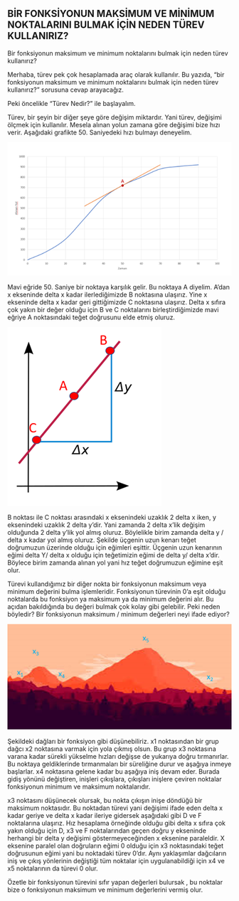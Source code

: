 ## BİR FONKSİYONUN MAKSİMUM VE MİNİMUM NOKTALARINI BULMAK İÇİN NEDEN TÜREV KULLANIRIZ?
Bir fonksiyonun maksimum ve minimum noktalarını bulmak için neden türev kullanırız?

Merhaba, türev pek çok hesaplamada araç olarak kullanılır. Bu yazıda, “bir fonksiyonun maksimum ve minimum noktalarını bulmak için neden türev kullanırız?” sorusuna cevap arayacağız.

Peki öncelikle “Türev Nedir?” ile başlayalım.

Türev, bir şeyin bir diğer şeye göre değişim miktardır. Yani türev, değişimi ölçmek için kullanılır. Mesela alınan yolun zamana göre değişimi bize hızı verir. Aşağıdaki grafikte 50. Saniyedeki hızı bulmayı deneyelim.

![GitHub](https://raw.githubusercontent.com/aliyasir7/patika/main/Picture1.png)

Mavi eğride 50. Saniye bir noktaya karşılık gelir. Bu noktaya A diyelim. A’dan x ekseninde delta x kadar ilerlediğimizde B noktasına ulaşırız. Yine x ekseninde delta x kadar geri gittiğimizde C noktasına ulaşırız. Delta x sıfıra çok yakın bir değer olduğu için B ve C noktalarını birleştirdiğimizde mavi eğriye A noktasındaki teğet doğrusunu elde etmiş oluruz.

![GitHub](https://raw.githubusercontent.com/aliyasir7/patika/main/Picture2.png)

B noktası ile C noktası arasındaki x eksenindeki uzaklık 2 delta x iken, y eksenindeki uzaklık 2 delta y’dir. Yani zamanda 2 delta x’lik değişim olduğunda 2 delta y’lik yol almış oluruz. Böylelikle birim zamanda delta y / delta x kadar yol almış oluruz. Şekilde üçgenin uzun kenarı teğet doğrumuzun üzerinde olduğu için eğimleri eşittir. Üçgenin uzun kenarının eğimi delta Y/ delta x olduğu için teğetimizin eğimi de delta y/ delta x’dir. Böylece birim zamanda alınan yol yani hız teğet doğrumuzun eğimine eşit olur.

Türevi kullandığımız bir diğer nokta bir fonksiyonun maksimum veya minimum değerini bulma işlemleridir. Fonksiyonun türevinin 0’a eşit olduğu noktalarda bu fonksiyon ya maksimum ya da minimum değerini alır. Bu açıdan bakıldığında bu değeri bulmak çok kolay gibi gelebilir. Peki neden böyledir? Bir fonksiyonun maksimum / minimum değerleri neyi ifade ediyor?

![GitHub](https://raw.githubusercontent.com/aliyasir7/patika/main/Picture3.png)

Şekildeki dağları bir fonksiyon gibi düşünebiliriz. x1 noktasından bir grup dağcı x2 noktasına varmak için yola çıkmış olsun. Bu grup x3 noktasına varana kadar sürekli yükselme hızları değişse de yukarıya doğru tırmanırlar. Bu noktaya geldiklerinde tırmanmaları bir süreliğine durur ve aşağıya inmeye başlarlar. x4 noktasına gelene kadar bu aşağıya iniş devam eder. Burada gidiş yönünü değiştiren, inişleri çıkışlara, çıkışları inişlere çeviren noktalar fonksiyonun minimum ve maksimum noktalarıdır.

x3 noktasını düşünecek olursak, bu nokta çıkışın inişe döndüğü bir maksimum noktasıdır. Bu noktadan türevi yani değişimi ifade eden delta x kadar geriye ve delta x kadar ileriye gidersek aşağıdaki gibi D ve F noktalarına ulaşırız. Hız hesaplama örneğinde olduğu gibi delta x sıfıra çok yakın olduğu için D, x3 ve F noktalarından geçen doğru y ekseninde herhangi bir delta y değişimi göstermeyeceğinden x eksenine paraleldir. X eksenine paralel olan doğruların eğimi 0 olduğu için x3 noktasındaki teğet doğrusunun eğimi yani bu noktadaki türev 0’dır. Aynı yaklaşımlar dağcıların iniş ve çıkış yönlerinin değiştiği tüm noktalar için uygulanabildiği için x4 ve x5 noktalarının da türevi 0 olur.

Özetle bir fonksiyonun türevini sıfır yapan değerleri bulursak , bu noktalar bize o fonksiyonun maksimum ve minimum değerlerini vermiş olur.



